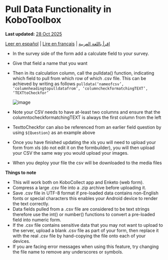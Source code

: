 # Pull Data Functionality in KoboToolbox
**Last updated:** <a href="https://github.com/kobotoolbox/docs/blob/050dcc9c8bfb4c528208bbe886979999037f1554/source/pull_data_kobotoolbox.md" class="reference">28 Oct 2025</a>

<a href="es/pull_data_kobotoolbox.html">Leer en español</a> | <a href="fr/pull_data_kobotoolbox.html">Lire en français</a> | <a href="ar/pull_data_kobotoolbox.html">اقرأ باللغة العربية</a>

-   In the survey side of the form add a calculate field to your survey.
-   Give that field a name that you want
-   Then in its calculation column, call the pulldata() function, indicating
    which field to pull from which row of which .csv file. This can be achieved
    by writing as follows
    `pulldata(‘nameofcsv’, ‘columnheadingtopulldatafrom’, ‘columncheckformatchingTEXT’, ‘TEXTtoCheckfor’`

    ![image](/images/pull_data_kobotoolbox/xls.png)

-   Note your CSV needs to have at-least two columns and ensure that the
    columntocheckformatchingTEXT is always the first column from the left
-   TexttoCheckfor can also be referenced from an earlier field question by
    using `${Question}` as an example above
-   Once you have finished updating the xls you will need to upload your form
    from xls (do not edit it on the formbuilder), you will then upload your CSV
    the same way you would upload your images.
-   When you deploy your file the csv will be downloaded to the media files

**Things to note**

-   This will work both on KoboCollect app and Enketo (web form).
-   Compress a large .csv file into a .zip archive before uploading it.
-   Save .csv file in UTF-8 format if pre-loaded data contains non-English fonts
    or special characters this enables your Android device to render the text
    correctly.
-   Data fields pulled from a .csv file are considered to be text strings
    therefore use the int() or number() functions to convert a pre-loaded field
    into numeric form.
-   If the .csv file contains sensitive data that you may not want to upload to
    the server, upload a blank .csv file as part of your form, then replace it
    with the real .csv file by hand-copying the file onto each of your devices.
-   If you are facing error messages when using this feature, try changing the file name to remove any underscores or symbols.

